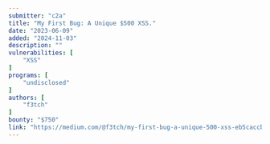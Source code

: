 ```yaml
---
submitter: "c2a"
title: "My First Bug: A Unique $500 XSS."
date: "2023-06-09"
added: "2024-11-03"
description: ""
vulnerabilities: [
    "XSS"
]
programs: [
    "undisclosed"
]
authors: [
    "f3tch"
]
bounty: "$750"
link: "https://medium.com/@f3tch/my-first-bug-a-unique-500-xss-eb5caccb628f"
---
```




